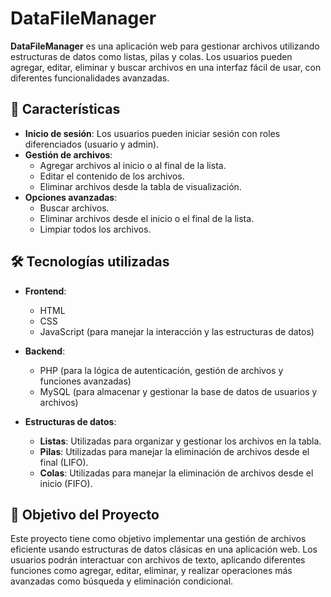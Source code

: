 # DataFileManager

**DataFileManager** es una aplicación web para gestionar archivos utilizando estructuras de datos como listas, pilas y colas. Los usuarios pueden agregar, editar, eliminar y buscar archivos en una interfaz fácil de usar, con diferentes funcionalidades avanzadas.

## 🚀 Características

- **Inicio de sesión**: Los usuarios pueden iniciar sesión con roles diferenciados (usuario y admin).
- **Gestión de archivos**:
  - Agregar archivos al inicio o al final de la lista.
  - Editar el contenido de los archivos.
  - Eliminar archivos desde la tabla de visualización.
- **Opciones avanzadas**:
  - Buscar archivos.
  - Eliminar archivos desde el inicio o el final de la lista.
  - Limpiar todos los archivos.
  
## 🛠️ Tecnologías utilizadas

- **Frontend**:
  - HTML
  - CSS
  - JavaScript (para manejar la interacción y las estructuras de datos)
  
- **Backend**:
  - PHP (para la lógica de autenticación, gestión de archivos y funciones avanzadas)
  - MySQL (para almacenar y gestionar la base de datos de usuarios y archivos)
  
- **Estructuras de datos**:
  - **Listas**: Utilizadas para organizar y gestionar los archivos en la tabla.
  - **Pilas**: Utilizadas para manejar la eliminación de archivos desde el final (LIFO).
  - **Colas**: Utilizadas para manejar la eliminación de archivos desde el inicio (FIFO).

## 🎯 Objetivo del Proyecto

Este proyecto tiene como objetivo implementar una gestión de archivos eficiente usando estructuras de datos clásicas en una aplicación web. Los usuarios podrán interactuar con archivos de texto, aplicando diferentes funciones como agregar, editar, eliminar, y realizar operaciones más avanzadas como búsqueda y eliminación condicional.
